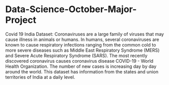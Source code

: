 # Data-Science-October-Major-Project
Covid 19 India Dataset: Coronaviruses are a large family of viruses that may cause illness in animals or humans. In humans, several coronaviruses are known to cause respiratory infections ranging from the common cold to more severe diseases such as Middle East Respiratory Syndrome (MERS) and Severe Acute Respiratory Syndrome (SARS). The most recently discovered coronavirus causes coronavirus disease COVID-19 - World Health Organization. The number of new cases is increasing day by day around the world. This dataset has information from the states and union territories of India at a daily level.

